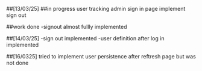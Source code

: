 ##[13/03/25]
##in progress
user tracking
admin sign in page
implement sign out

##work done 
-signout almost fullly implemented

##[14/03/25]
-sign out implemented
-user definition after log in implemented


##[16/0325]
tried to implement user persistence after reftresh page but was not done
